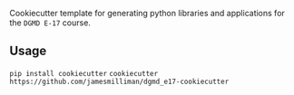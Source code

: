 Cookiecutter template for generating python libraries and applications for the `DGMD E-17` course.

## Usage

`pip install cookiecutter`
`cookiecutter https://github.com/jamesmilliman/dgmd_e17-cookiecutter`
